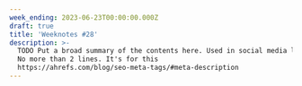 ```yaml
---
week_ending: 2023-06-23T00:00:00.000Z
draft: true
title: 'Weeknotes #28'
description: >-
  TODO Put a broad summary of the contents here. Used in social media links etc.
  No more than 2 lines. It's for this
  https://ahrefs.com/blog/seo-meta-tags/#meta-description
---
```


